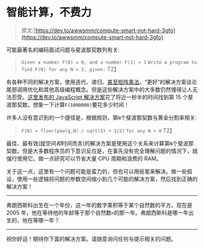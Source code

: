 # 智能计算，不费力

> 原文:[https://dev.to/awwsmm/compute-smart-not-hard-3gfo](https://dev.to/awwsmm/compute-smart-not-hard-3gfo)

可能最著名的编码面试问题与斐波那契数列有关:

> `Given a number F(0) = 0, and a number F(1) = 1`
> `Write a program to find F(N) for any N > 2, given:`
> T2】

有各种不同的解决方案，使用迭代、递归、[甚至矩阵乘法](https://www.geeksforgeeks.org/program-for-nth-fibonacci-number/)。“更好”的解决方案谈论尾部调用优化和其他高级编程概念。但是这些解决方案中的大多数仍然慢得让人无法忍受。[这里发布的 JavaScript 解决方案](https://medium.com/quick-code/fibonacci-sequence-javascript-interview-question-iterative-and-recursive-solutions-6a0346d24053)花了将近一秒半的时间找到第 15 个斐波那契数。想象一下计算`F(1000000)`要花多少时间！

许多人没有意识到的一个捷径是，根据规则，第`N`个斐波那契数与黄金分割率相关:

> `F(N) = floor(pow(g,N) / sqrt(5) + 1/2)`
> `for any N > 0`
> T2】

最佳、最有效(就空间*和*时间而言)的解决方案是使用这个关系来计算第`N`个斐波那契数。但是大多数程序员的下意识反应是，在事先没有完全理解问题的情况下，就强行使用它。做一点研究可以节省大量 CPU 周期和浪费的 RAM。

关于这一点，这里有一个问题可能是蛮力的，但也可以用纸笔来解决。做一些假设，使用一些逻辑将问题的参数空间缩小到几个可能的解决方案，然后找到正确的解决方案！

* * *

弗朗西斯科出生在一个年份，这一年的数字乘积等于某个自然数的平方。现在是 2005 年，他在等待他的年龄等于那个自然数`n`的那一年。弗朗西斯科是哪一年出生的，他在等哪一年？

* * *

祝你好运！期待你下面的解决方案。请随意询问任何与提示相关的问题。